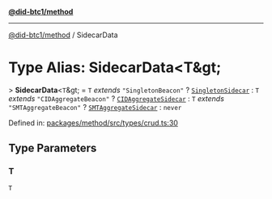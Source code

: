 [**@did-btc1/method**](../README.md)

***

[@did-btc1/method](../globals.md) / SidecarData

# Type Alias: SidecarData\<T\&gt;

&gt; **SidecarData**\<`T`\&gt; = `T` *extends* `"SingletonBeacon"` ? [`SingletonSidecar`](../interfaces/SingletonSidecar.md) : `T` *extends* `"CIDAggregateBeacon"` ? [`CIDAggregateSidecar`](../interfaces/CIDAggregateSidecar.md) : `T` *extends* `"SMTAggregateBeacon"` ? [`SMTAggregateSidecar`](../interfaces/SMTAggregateSidecar.md) : `never`

Defined in: [packages/method/src/types/crud.ts:30](https://github.com/dcdpr/did-btc1-js/blob/4ab6f9915d95beed9bc633644c9db1539395f512/packages/method/src/types/crud.ts#L30)

## Type Parameters

### T

`T`
